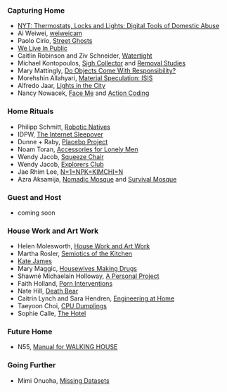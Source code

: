 ### Capturing Home
* [NYT: Thermostats, Locks and Lights: Digital Tools of Domestic Abuse](https://www.nytimes.com/2018/06/23/technology/smart-home-devices-domestic-abuse.html)
* Ai Weiwei, [weiweicam](http://cultofthedeadfish.blogspot.com/2012/04/ai-weiweicam.html)
* Paolo Cirio, [Street Ghosts](https://paolocirio.net/work/street-ghosts/)
* [We Live In Public](https://en.wikipedia.org/wiki/We_Live_in_Public)
* Caitlin Robinson and Ziv Schneider, [Watertight](http://www.watertight.world/)
* Michael Kontopoulos, [Sigh Collector](http://www.mkontopoulos.com/portfolio/measure-of-discontent-1/) and [Removal Studies](http://www.mkontopoulos.com/portfolio/removal-studies/)
* Mary Mattingly, [Do Objects Come With Responsibility?](https://art21.org/watch/new-york-close-up/mary-mattingly-owns-up/)
* Morehshin Allahyari, [Material Speculation: ISIS](http://www.morehshin.com/material-speculation-isis/)
* Alfredo Jaar, [Lights in the City](http://www.alfredojaar.net/index1.html)
* Nancy Nowacek, [Face Me](http://nancynowacek.com/face-me) and [Action Coding](http://nancynowacek.com/actioncoding)

### Home Rituals
* Philipp Schmitt, [Robotic Natives](https://philippschmitt.com/projects/robotic-natives)
* IDPW, [The Internet Sleepover](http://idpw.org/bedroom/)
* Dunne + Raby, [Placebo Project](http://www.dunneandraby.co.uk/content/projects/70/0)
* Noam Toran, [Accessories for Lonely Men](http://noamtoran.com/NT2009/projects/accessories-for-lonely-men)
* Wendy Jacob, [Squeeze Chair](http://wendyjacob.net/?page_id=123)
* Wendy Jacob, [Explorers Club](http://wendyjacob.net/?page_id=137)
* Jae Rhim Lee, [N=1=NPK=KIMCHI=N](http://www.studiojaerhimlee.com/portfolio/n1npkkimchin/)
* Azra Aksamija, [Nomadic Mosque](http://www.azraaksamija.net/nomadic-mosque/) and [Survival Mosque](http://www.azraaksamija.net/survival-mosque/)

### Guest and Host
* coming soon


### House Work and Art Work
* Helen Molesworth, [House Work and Art Work](http://art310-f11-hoy.wikispaces.umb.edu/file/view/Molesworth+House+Work+and+Art+Work.pdf)
* Martha Rosler, [Semiotics of the Kitchen](https://www.youtube.com/watch?v=oDUDzSDA8q0)
* [Kate James](http://we-make-money-not-art.com/interview_with_katherine_james/)
* Mary Maggic, [Housewives Making Drugs](http://maggic.ooo/Housewives-Making-Drugs-2017)
* Shawné Michaelain Holloway, [A Personal Project](http://www.shawnemichaelainholloway.com/apersonalproject/)
* Faith Holland, [Porn Interventions](http://www.faithholland.com/portfolio_page/porn-interventions/)
* Nate Hill, [Death Bear](https://vimeo.com/11638070)
* Caitrin Lynch and Sara Hendren, [Engineering at Home](http://engineeringathome.org/)
* Taeyoon Choi, [CPU Dumplings](https://taeyoonchoi.com/poetic-computation/cpu-dumplings/)
* Sophie Calle, [The Hotel](http://www.tate.org.uk/art/artworks/calle-the-hotel-room-47-p78300)

### Future Home
* N55, [Manual for WALKING HOUSE](http://www.n55.dk/MANUALS/WALKINGHOUSE/walkinghouse.html)

### Going Further
* Mimi Onuoha, [Missing Datasets](https://github.com/MimiOnuoha/missing-datasets)



